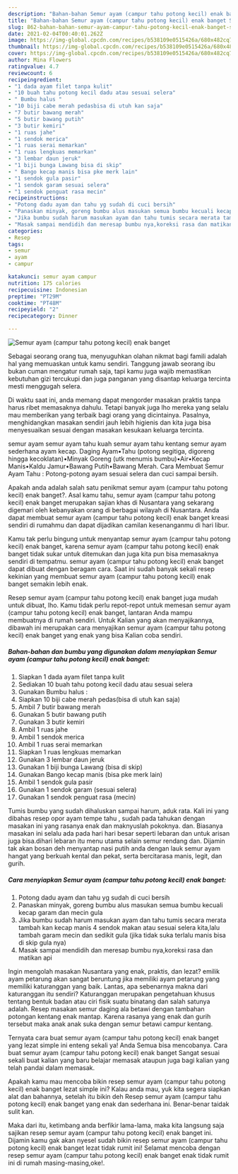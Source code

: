 ```yaml
---
description: "Bahan-bahan Semur ayam (campur tahu potong kecil) enak banget Sederhana dan Mudah Dibuat"
title: "Bahan-bahan Semur ayam (campur tahu potong kecil) enak banget Sederhana dan Mudah Dibuat"
slug: 862-bahan-bahan-semur-ayam-campur-tahu-potong-kecil-enak-banget-sederhana-dan-mudah-dibuat
date: 2021-02-04T00:40:01.262Z
image: https://img-global.cpcdn.com/recipes/b538109e0515426a/680x482cq70/semur-ayam-campur-tahu-potong-kecil-enak-banget-foto-resep-utama.jpg
thumbnail: https://img-global.cpcdn.com/recipes/b538109e0515426a/680x482cq70/semur-ayam-campur-tahu-potong-kecil-enak-banget-foto-resep-utama.jpg
cover: https://img-global.cpcdn.com/recipes/b538109e0515426a/680x482cq70/semur-ayam-campur-tahu-potong-kecil-enak-banget-foto-resep-utama.jpg
author: Mina Flowers
ratingvalue: 4.7
reviewcount: 6
recipeingredient:
- "1 dada ayam filet tanpa kulit"
- "10 buah tahu potong kecil dadu atau sesuai selera"
- " Bumbu halus "
- "10 biji cabe merah pedasbisa di utuh kan saja"
- "7 butir bawang merah"
- "5 butir bawang putih"
- "3 butir kemiri"
- "1 ruas jahe"
- "1 sendok merica"
- "1 ruas serai memarkan"
- "1 ruas lengkuas memarkan"
- "3 lembar daun jeruk"
- "1 biji bunga Lawang bisa di skip"
- " Bango kecap manis bisa pke merk lain"
- "1 sendok gula pasir"
- "1 sendok garam sesuai selera"
- "1 sendok penguat rasa mecin"
recipeinstructions:
- "Potong dadu ayam dan tahu yg sudah di cuci bersih"
- "Panaskan minyak, goreng bumbu alus masukan semua bumbu kecuali kecap garam dan mecin gula"
- "Jika bumbu sudah harum masukan ayam dan tahu tumis secara merata tambah kan kecap manis 4 sendok makan atau sesuai selera kita,lalu tambah garam mecin dan sedikit gula (jika tidak suka terlalu manis bisa di skip gula nya)"
- "Masak sampai mendidih dan meresap bumbu nya,koreksi rasa dan matikan api"
categories:
- Resep
tags:
- semur
- ayam
- campur

katakunci: semur ayam campur 
nutrition: 175 calories
recipecuisine: Indonesian
preptime: "PT29M"
cooktime: "PT48M"
recipeyield: "2"
recipecategory: Dinner

---
```



![Semur ayam (campur tahu potong kecil) enak banget](https://img-global.cpcdn.com/recipes/b538109e0515426a/680x482cq70/semur-ayam-campur-tahu-potong-kecil-enak-banget-foto-resep-utama.jpg)

Sebagai seorang orang tua, menyuguhkan olahan nikmat bagi famili adalah hal yang memuaskan untuk kamu sendiri. Tanggung jawab seorang ibu bukan cuman mengatur rumah saja, tapi kamu juga wajib memastikan kebutuhan gizi tercukupi dan juga panganan yang disantap keluarga tercinta mesti menggugah selera.

Di waktu  saat ini, anda memang dapat mengorder masakan praktis tanpa harus ribet memasaknya dahulu. Tetapi banyak juga lho mereka yang selalu mau memberikan yang terbaik bagi orang yang dicintainya. Pasalnya, menghidangkan masakan sendiri jauh lebih higienis dan kita juga bisa menyesuaikan sesuai dengan masakan kesukaan keluarga tercinta. 

semur ayam semur ayam tahu kuah semur ayam tahu kentang semur ayam sederhana ayam kecap. Daging Ayam•Tahu (potong segitiga, digoreng hingga kecoklatan)•Minyak Goreng (utk menumis bumbu)•Air•Kecap Manis•Kaldu Jamur•Bawang Putih•Bawang Merah. Cara Membuat Semur Ayam Tahu : Potong-potong ayam sesuai selera dan cuci sampai bersih.

Apakah anda adalah salah satu penikmat semur ayam (campur tahu potong kecil) enak banget?. Asal kamu tahu, semur ayam (campur tahu potong kecil) enak banget merupakan sajian khas di Nusantara yang sekarang digemari oleh kebanyakan orang di berbagai wilayah di Nusantara. Anda dapat membuat semur ayam (campur tahu potong kecil) enak banget kreasi sendiri di rumahmu dan dapat dijadikan camilan kesenanganmu di hari libur.

Kamu tak perlu bingung untuk menyantap semur ayam (campur tahu potong kecil) enak banget, karena semur ayam (campur tahu potong kecil) enak banget tidak sukar untuk ditemukan dan juga kita pun bisa memasaknya sendiri di tempatmu. semur ayam (campur tahu potong kecil) enak banget dapat dibuat dengan beragam cara. Saat ini sudah banyak sekali resep kekinian yang membuat semur ayam (campur tahu potong kecil) enak banget semakin lebih enak.

Resep semur ayam (campur tahu potong kecil) enak banget juga mudah untuk dibuat, lho. Kamu tidak perlu repot-repot untuk memesan semur ayam (campur tahu potong kecil) enak banget, lantaran Anda mampu membuatnya di rumah sendiri. Untuk Kalian yang akan menyajikannya, dibawah ini merupakan cara menyajikan semur ayam (campur tahu potong kecil) enak banget yang enak yang bisa Kalian coba sendiri.

<!--inarticleads1-->

##### Bahan-bahan dan bumbu yang digunakan dalam menyiapkan Semur ayam (campur tahu potong kecil) enak banget:

1. Siapkan 1 dada ayam filet tanpa kulit
1. Sediakan 10 buah tahu potong kecil dadu atau sesuai selera
1. Gunakan  Bumbu halus :
1. Siapkan 10 biji cabe merah pedas(bisa di utuh kan saja)
1. Ambil 7 butir bawang merah
1. Gunakan 5 butir bawang putih
1. Gunakan 3 butir kemiri
1. Ambil 1 ruas jahe
1. Ambil 1 sendok merica
1. Ambil 1 ruas serai memarkan
1. Siapkan 1 ruas lengkuas memarkan
1. Gunakan 3 lembar daun jeruk
1. Gunakan 1 biji bunga Lawang (bisa di skip)
1. Gunakan  Bango kecap manis (bisa pke merk lain)
1. Ambil 1 sendok gula pasir
1. Gunakan 1 sendok garam (sesuai selera)
1. Gunakan 1 sendok penguat rasa (mecin)


Tumis bumbu yang sudah dihaluskan sampai harum, aduk rata. Kali ini yang dibahas resep opor ayam tempe tahu , sudah pada tahukan dengan masakan ini yang rasanya enak dan maknyuslah pokoknya. dan. Biasanya masakan ini selalu ada pada hari hari besar seperti lebaran dan untuk arisan juga bisa.dihari lebaran itu menu utama selain semur rendang dan. Dijamin tak akan bosan deh menyantap nasi putih anda dengan lauk semur ayam hangat yang berkuah kental dan pekat, serta bercitarasa manis, legit, dan gurih. 

<!--inarticleads2-->

##### Cara menyiapkan Semur ayam (campur tahu potong kecil) enak banget:

1. Potong dadu ayam dan tahu yg sudah di cuci bersih
1. Panaskan minyak, goreng bumbu alus masukan semua bumbu kecuali kecap garam dan mecin gula
1. Jika bumbu sudah harum masukan ayam dan tahu tumis secara merata tambah kan kecap manis 4 sendok makan atau sesuai selera kita,lalu tambah garam mecin dan sedikit gula (jika tidak suka terlalu manis bisa di skip gula nya)
1. Masak sampai mendidih dan meresap bumbu nya,koreksi rasa dan matikan api


Ingin mengolah masakan Nusantara yang enak, praktis, dan lezat? emilik ayam petarung akan sangat beruntung jika memiliki ayam petarung yang memiliki katuranggan yang baik. Lantas, apa sebenarnya makna dari katuranggan itu sendiri? Katuranggan merupakan pengetahuan khusus tentang bentuk badan atau ciri fisik suatu binatang dan salah satunya adalah. Resep masakan semur daging ala betawi dengan tambahan potongan kentang enak mantap. Karena rasanya yang enak dan gurih tersebut maka anak anak suka dengan semur betawi campur kentang. 

Ternyata cara buat semur ayam (campur tahu potong kecil) enak banget yang lezat simple ini enteng sekali ya! Anda Semua bisa mencobanya. Cara buat semur ayam (campur tahu potong kecil) enak banget Sangat sesuai sekali buat kalian yang baru belajar memasak ataupun juga bagi kalian yang telah pandai dalam memasak.

Apakah kamu mau mencoba bikin resep semur ayam (campur tahu potong kecil) enak banget lezat simple ini? Kalau anda mau, yuk kita segera siapkan alat dan bahannya, setelah itu bikin deh Resep semur ayam (campur tahu potong kecil) enak banget yang enak dan sederhana ini. Benar-benar taidak sulit kan. 

Maka dari itu, ketimbang anda berfikir lama-lama, maka kita langsung saja sajikan resep semur ayam (campur tahu potong kecil) enak banget ini. Dijamin kamu gak akan nyesel sudah bikin resep semur ayam (campur tahu potong kecil) enak banget lezat tidak rumit ini! Selamat mencoba dengan resep semur ayam (campur tahu potong kecil) enak banget enak tidak rumit ini di rumah masing-masing,oke!.


